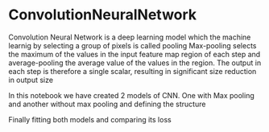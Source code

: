 # ConvolutionNeuralNetwork
Convolution Neural Network is a deep learning model which the machine learnig by selecting a group of pixels is called pooling 
Max-pooling selects the maximum of the values in the input feature map region of each step and average-pooling the average value of the values in the region. The output in each step is therefore a single scalar, resulting in significant size reduction in output size

In this notebook we have created 2 models of CNN. One with Max pooling and another without max pooling
and defining the structure

Finally fitting both models and comparing its loss 
